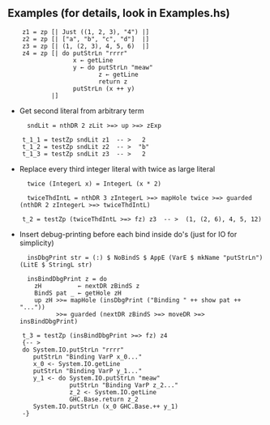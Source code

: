 ## Examples (for details, look in Examples.hs)

        z1 = zp [| Just ((1, 2, 3), "4") |]
        z2 = zp [| ["a", "b", "c", "d"]  |]
        z3 = zp [| (1, (2, 3), 4, 5, 6)  |]
        z4 = zp [| do putStrLn "rrrr"
                      x ← getLine
                      y ← do putStrLn "meaw"
                             z ← getLine
                             return z
                      putStrLn (x ++ y)
                |]

- Get second literal from arbitrary term

        sndLit = nthDR 2 zLit >=> up >=> zExp

>
        t_1_1 = testZp sndLit z1  -- >   2
        t_1_2 = testZp sndLit z2  -- >  "b"
        t_1_3 = testZp sndLit z3  -- >   2

- Replace every third integer literal with twice as large literal

        twice (IntegerL x) = IntegerL (x * 2)

        twiceThdIntL = nthDR 3 zIntegerL >=> mapHole twice >=> guarded (nthDR 2 zIntegerL >=> twiceThdIntL)

>
        t_2 = testZp (twiceThdIntL >=> fz) z3  -- >  (1, (2, 6), 4, 5, 12)

- Insert debug-printing before each bind inside do's (just for IO for simplicity)

        insDbgPrint str = (:) $ NoBindS $ AppE (VarE $ mkName "putStrLn") (LitE $ StringL str)

        insBindDbgPrint z = do
          zH          ← nextDR zBindS z
          BindS pat _ ← getHole zH
          up zH >>= mapHole (insDbgPrint ("Binding " ++ show pat ++ "..."))
                >>= guarded (nextDR zBindS >=> moveDR >=> insBindDbgPrint)
>
        t_3 = testZp (insBindDbgPrint >=> fz) z4
        {-- >
        do System.IO.putStrLn "rrrr"
           putStrLn "Binding VarP x_0..."
           x_0 <- System.IO.getLine
           putStrLn "Binding VarP y_1..."
           y_1 <- do System.IO.putStrLn "meaw"
                     putStrLn "Binding VarP z_2..."
                     z_2 <- System.IO.getLine
                     GHC.Base.return z_2
           System.IO.putStrLn (x_0 GHC.Base.++ y_1)
        -}